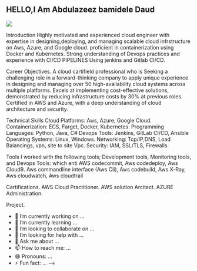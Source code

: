 ## HELLO,I Am Abdulazeez bamidele Daud 
<a href="https://linkedin.com/in/abdulazeez-bamidele-daud-70867711b"><img src="https://img.shields.io/badge/-LinkedIn-0072b1?&style=for-the-badge&logo=linkedin&logoColor=white" /></a>

Introduction 
Highly motivated and esperienced cloud engineer with expertise in designing,deploying, and managing scalable cloud infrstructure on Aws, Azure, and Google cloud. proficient in containerization using Docker and Kubernetes. Strong understanding of Devops practices and experience with CI/CD PIPELINES Using jenkins and Gitlab CI/CD.

Career Objectives.
A cloud cartifield professional who is Seeking a challenging role in a forward-thinking company to apply unique experience in designing and managing over 50 high-availability cloud systems across multiple platforms. Excels at implementing cost-effective solutions, demonstrated by reducing infrastructure costs by 30% at previous roles. Certified in AWS and Azure, with a deep understanding of cloud architecture and security.

Technical Skills 
Cloud Platforms: Aws, Azure, Google Cloud.
Containerization: ECS, Farget, Docker, Kubernetes.
Programming Languages: Python, Java, C#
Devops Tools: Jenkins, GitLab CI/CD, Ansible 
Operating Systems: Linux, Windows.
Networking: Tcp/IP,DNS, Load Balancings, vpn, site to site Vpc.
Security: IAM, SSL/TLS, Firewalls. 

Tools
I worked with the following tools; Development tools, Monitoring tools, and Devops Tools: which enti
AWS codecommit, Aws codedeploy, Aws Cloud9. Aws commandline interface (Aws Cli), Aws codebuild, Aws X-Ray, Aws cloudwatch, Aws cloudtrail  




Cartifications.
AWS Cloud Practitioner.
AWS solution Arcitect.
AZURE Administration. 








Project.



- 🔭 I’m currently working on ...
- 🌱 I’m currently learning ...
- 👯 I’m looking to collaborate on ...
- 🤔 I’m looking for help with ...
- 💬 Ask me about ...
- 📫 How to reach me: ...
- 😄 Pronouns: ...
- ⚡ Fun fact: ...
-->
